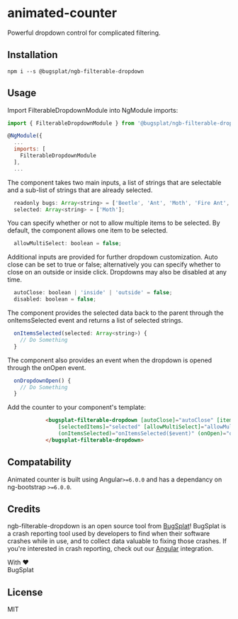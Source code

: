 # animated-counter

Powerful dropdown control for complicated filtering.

## Installation

`npm i --s @bugsplat/ngb-filterable-dropdown`

## Usage
Import FilterableDropdownModule into NgModule imports:
```js
import { FilterableDropdownModule } from '@bugsplat/ngb-filterable-dropdown'

@NgModule({
  ...
  imports: [
    FilterableDropdownModule
  ],
  ...
```
The component takes two main inputs, a list of strings that are selectable and a sub-list of strings that are already selected. 
```js
  readonly bugs: Array<string> = ['Beetle', 'Ant', 'Moth', 'Fire Ant', 'Dung Beetle', 'Grass Ant'] 
  selected: Array<string> = ['Moth'];
```
You can specify whether or not to allow multiple items to be selected. By default, the component allows one item to be selected.
```js
  allowMultiSelect: boolean = false;
```
Additional inputs are provided for further dropdown customization. Auto close can be set to true or false; alternatively you can specify whether to close on an outside or inside click. Dropdowns may also be disabled at any time.
```js
  autoClose: boolean | 'inside' | 'outside' = false;
  disabled: boolean = false;
```
The component provides the selected data back to the parent through the onItemsSelected event and returns a list of selected strings.
```js
  onItemsSelected(selected: Array<string>) {
    // Do Something
  }
```
The component also provides an event when the dropdown is opened through the onOpen event.
```js
  onDropdownOpen() {
    // Do Something
  }
```
Add the counter to your component's template:

```html
            <bugsplat-filterable-dropdown [autoClose]="autoClose" [items]="bugs" [disabled]="disabled"
                [selectedItems]="selected" [allowMultiSelect]="allowMultiSelect"
                (onItemsSelected)="onItemsSelected($event)" (onOpen)="onDropdownOpen()">
            </bugsplat-filterable-dropdown>
```

## Compatability
Animated counter is built using Angular`>=6.0.0` and has a dependancy on ng-bootstrap `>=6.0.0`.


## Credits

ngb-filterable-dropdown is an open source tool from [BugSplat](https://www.bugsplat.com/)! BugSplat is a crash reporting tool used by developers to find when their software crashes while in use, and to collect data valuable to fixing those crashes. If you're interested in crash reporting, check out our [Angular](https://www.bugsplat.com/docs/sdk/angular/) integration. 

With :heart:  
BugSplat

## License

MIT


